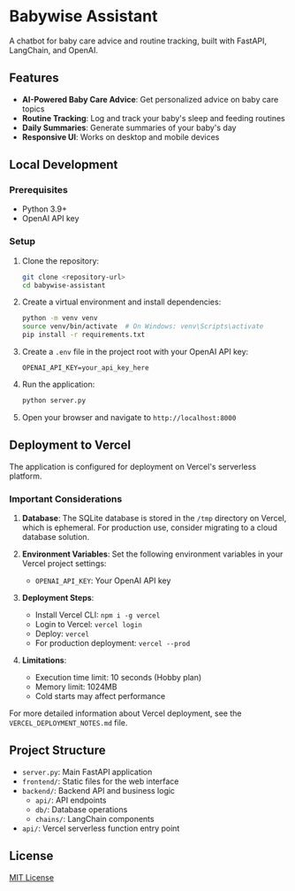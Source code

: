 # Babywise Assistant

A chatbot for baby care advice and routine tracking, built with FastAPI, LangChain, and OpenAI.

## Features

- **AI-Powered Baby Care Advice**: Get personalized advice on baby care topics
- **Routine Tracking**: Log and track your baby's sleep and feeding routines
- **Daily Summaries**: Generate summaries of your baby's day
- **Responsive UI**: Works on desktop and mobile devices

## Local Development

### Prerequisites

- Python 3.9+
- OpenAI API key

### Setup

1. Clone the repository:
   ```bash
   git clone <repository-url>
   cd babywise-assistant
   ```

2. Create a virtual environment and install dependencies:
   ```bash
   python -m venv venv
   source venv/bin/activate  # On Windows: venv\Scripts\activate
   pip install -r requirements.txt
   ```

3. Create a `.env` file in the project root with your OpenAI API key:
   ```
   OPENAI_API_KEY=your_api_key_here
   ```

4. Run the application:
   ```bash
   python server.py
   ```

5. Open your browser and navigate to `http://localhost:8000`

## Deployment to Vercel

The application is configured for deployment on Vercel's serverless platform.

### Important Considerations

1. **Database**: The SQLite database is stored in the `/tmp` directory on Vercel, which is ephemeral. For production use, consider migrating to a cloud database solution.

2. **Environment Variables**: Set the following environment variables in your Vercel project settings:
   - `OPENAI_API_KEY`: Your OpenAI API key

3. **Deployment Steps**:
   - Install Vercel CLI: `npm i -g vercel`
   - Login to Vercel: `vercel login`
   - Deploy: `vercel`
   - For production deployment: `vercel --prod`

4. **Limitations**:
   - Execution time limit: 10 seconds (Hobby plan)
   - Memory limit: 1024MB
   - Cold starts may affect performance

For more detailed information about Vercel deployment, see the `VERCEL_DEPLOYMENT_NOTES.md` file.

## Project Structure

- `server.py`: Main FastAPI application
- `frontend/`: Static files for the web interface
- `backend/`: Backend API and business logic
  - `api/`: API endpoints
  - `db/`: Database operations
  - `chains/`: LangChain components
- `api/`: Vercel serverless function entry point

## License

[MIT License](LICENSE) 